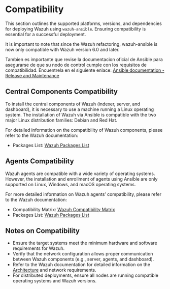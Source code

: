 # Compatibility

This section outlines the supported platforms, versions, and dependencies for deploying Wazuh using `wazuh-ansible`. Ensuring compatibility is essential for a successful deployment.

It is important to note that since the Wazuh refactoring, wazuh-ansible is now only compatible with Wazuh version 6.0 and later.

Tambien es importante que revise la documentacion oficial de Ansible para asegurarse de que su nodo de control cumple con los requisitos de compatibilidad. Encuentrela en el siguiente enlace: [Ansible documentation - Release and Maintenance](https://docs.ansible.com/ansible/latest/reference_appendices/release_and_maintenance.html)

## Central Components Compatibility

To install the central components of Wazuh (indexer, server, and dashboard), it is necessary to use a machine running a Linux operating system. The installation of Wazuh via Ansible is compatible with the two major Linux distribution families: Debian and Red Hat.

For detailed information on the compatibility of Wazuh components, please refer to the Wazuh documentation:

- Packages List: [Wazuh Packages List](https://documentation.wazuh.com/current/installation-guide/packages-list.html)

## Agents Compatibility

Wazuh agents are compatible with a wide variety of operating systems. However, the installation and enrollment of agents using Ansible are only supported on Linux, Windows, and macOS operating systems.

For more detailed information on Wazuh agents’ compatibility, please refer to the Wazuh documentation:

- Compatibility Matrix: [Wazuh Compatibility Matrix](https://documentation.wazuh.com/current/user-manual/capabilities/system-inventory/compatibility-matrix.html)
- Packages List: [Wazuh Packages List](https://documentation.wazuh.com/current/installation-guide/packages-list.html)

## Notes on Compatibility

- Ensure the target systems meet the minimum hardware and software requirements for Wazuh.
- Verify that the network configuration allows proper communication between Wazuh components (e.g., server, agents, and dashboard).
- Refer to the Wazuh documentation for detailed information on the [Architecture](https://documentation.wazuh.com/current/getting-started/architecture.html) and network requirements.
- For distributed deployments, ensure all nodes are running compatible operating systems and Wazuh versions.
